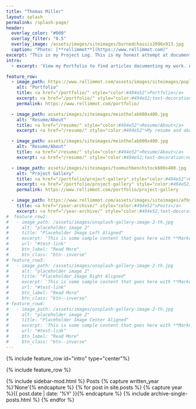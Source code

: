 ```yaml
---
title: "Thomas Miller"
layout: splash
permalink: /splash-page/
header: 
  overlay_color: "#000"
  overlay_filter: "0.5"
  overlay_image: /assets/images/siteimages/burnedchassis2096x913.jpg
  caption: "Photo: [**rellimmot**](https://www.rellimmot.com)"
excerpt: "This is my Project Log. This is my honest attempt at documenting my work, and my sharing creative methods. This site is in at early stage. I am a lifelong hobbyist, veteran, and early career Electrical Engineer currently living in New Orleans. I like to make and fix everything, especially airplanes, cars, and electronics. Sometimes I make art."
intro:
  - excerpt: 'View my Portfolio to find articles documenting my work. As the articles grow in population, I’ll sort them into collections. As of now they’re seemingly random given the wide variety of hobbies I get caught up in.'

feature_row:
  - image_path: https://www.rellimmot.com/assets/images/siteimages/poplatedbreadboard600x400.jpg
    alt: "Portfolio"
    title: <a href="/portfolio/" style="color:#494e52">Portfolio</a>
    excerpt: <a href="/portfolio/" style="color:#494e52;text-decoration:none">Writeups for a variety of projects I've done.</a>
    permalink: https://www.rellimmot.com/portfolio/

  - image_path: assets/images/siteimages/meinthelab600x400.jpg
    alt: "Resume/About"
    title: <a href="/resume/" style="color:#494e52">Resume/About</a>
    excerpt: <a href="/resume/" style="color:#494e52">My resume and about me page.</a>

  - image_path: assets/images/siteimages/meinthelab600x400.jpg
    alt: "Resume/About"
    title: <a href="/resume/" style="color:#494e52">Resume/About</a>
    excerpt: <a href="/resume/" style="color:#494e52;text-decoration:none">My resume and about me page.</a>

  - image_path: assets/images/siteimages/toomuchbenchstock600x400.jpg
    alt: "Project Gallery"
    title: <a href="/portfolio/project-gallery" style="color:#494e52">Project Gallery</a>
    excerpt: <a href="/portfolio/project-gallery" style="color:#494e52;text-decoration:none">A collection of project highlights.</a>
    permalink: https://www.rellimmot.com/portfolio/project-gallery

  - image_path: https://www.rellimmot.com/assets/images/siteimages/afbylakewbrak600x400.jpg
    title: <a href="/year-archive/" style="color:#494e52">Posts</a>
    excerpt: <a href="/year-archive/" style="color:#494e52;text-decoration:none">Blog type articles and writeups.</a>
#  feature_row2:
#   - image_path: /assets/images/unsplash-gallery-image-2-th.jpg
#     alt: "placeholder image 2"
#     title: "Placeholder Image Left Aligned"
#     excerpt: 'This is some sample content that goes here with **Markdown** formatting. Left aligned with `type="left"`'
#     url: "#test-link"
#     btn_label: "Read More"
#     btn_class: "btn--inverse"
# feature_row3:
#   - image_path: /assets/images/unsplash-gallery-image-2-th.jpg
#     alt: "placeholder image 2"
#     title: "Placeholder Image Right Aligned"
#     excerpt: 'This is some sample content that goes here with **Markdown** formatting. Right aligned with `type="right"`'
#     url: "#test-link"
#     btn_label: "Read More"
#     btn_class: "btn--inverse"
# feature_row4:
#   - image_path: /assets/images/unsplash-gallery-image-2-th.jpg
#     alt: "placeholder image 2"
#     title: "Placeholder Image Center Aligned"
#     excerpt: 'This is some sample content that goes here with **Markdown** formatting. Centered with `type="center"`'
#     url: "#test-link"
#     btn_label: "Read More"
#     btn_class: "btn--inverse"
---
```


{% include feature_row id="intro" type="center"%}

{% include feature_row %}




{% include sidebar-mod.html %}
Posts
{% capture written_year %}'None'{% endcapture %}
{% for post in site.posts %}
  {% capture year %}{{ post.date | date: '%Y' }}{% endcapture %}
  {% include archive-single-posts.html %}
{% endfor %}
